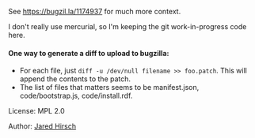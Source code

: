 See https://bugzil.la/1174937 for much more context.

I don't really use mercurial, so I'm keeping the git work-in-progress code here.

#### One way to generate a diff to upload to bugzilla:

- For each file, just `diff -u /dev/null filename >> foo.patch`. This will append the contents to the patch.
- The list of files that matters seems to be manifest.json, code/bootstrap.js, code/install.rdf.

License: MPL 2.0

Author: [Jared Hirsch](https://github.com/6a68)
